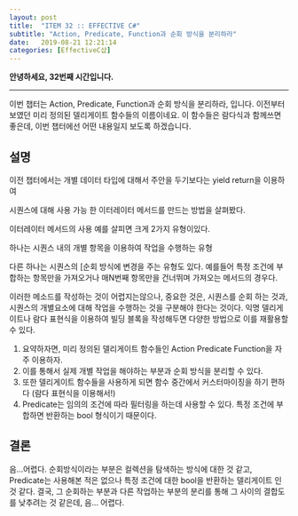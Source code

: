 ```yaml
---
layout: post
title:  "ITEM 32 :: EFFECTIVE C#"
subtitle: "Action, Predicate, Function과 순회 방식을 분리하라"
date:   2019-08-21 12:21:14
categories: [EffectiveC샵]
---
```


**안녕하세요, 32번째 시간입니다.**

___

이번 챕터는 Action, Predicate, Function과 순회 방식을 분리하라, 입니다.
이전부터 보였던 미리 정의된 델리게이트 함수들의 이름이네요. 
이 함수들은 람다식과 함께쓰면 좋은데, 이번 챕터에선 어떤 내용일지 보도록 하겠습니다.


## 설명

이전 챕터에서는 개별 데이터 타입에 대해서 주안을 두기보다는 yield return을 이용하여

시퀀스에 대해 사용 가능 한 이터레이터 메서드를 만드는 방법을 살펴봤다. 
	
이터레이터 메서드의 사용 예를 살피면 크게 2가지 유형이있다.
	
하나는 시퀀스 내의 개별 항목을 이용하여 작업을 수행하는 유형
	
다른 하나는 시퀀스의 [순회 방식에 변경을 주는 유형도 있다. 예를들어 특정 조건에 부합하는
항목만을 가져오거나 매N번째 항목만을 건너뛰며 가져오는 메서드의 경우다.
	
이러한 메소드를 작성하는 것이 어렵지는않으나, 중요한 것은, 시퀀스를 순회
하는 것과, 시퀀스의 개별요소에 대해 작업을 수행하는 것을 구분해야 한다는
것이다. 익명 델리게이트나 람다 표현식을 이용하여 빌딩 블록을 작성해두면 
다양한 방법으로 이를 재활용할 수 있다. 
	
1. 요약하자면, 미리 정의된 델리게이트 함수들인 Action Predicate Function을 자주 이용하자.
2. 이를 통해서 실제 개별 작업을 해야하는 부분과 순회 방식을 분리할 수 있다.
3. 또한 델리게이트 함수들을 사용하게 되면 함수 중간에서 커스터마이징을 하기 편하다 (람다 표현식을 이용해서!)
4. Predicate는 임의의 조건에 따라 필터링을 하는데 사용할 수 있다. 특정 조건에 부합하면 반환하는 bool 형식이기 때문이다.




## 결론

음...어렵다. 순회방식이라는 부분은 컬렉션을 탐색하는 방식에 대한 것 같고, Predicate는 사용해본 적은 없으나 특정 조건에 대한 bool을 반환하는 델리게이트 인 것 같다.
결국, 그 순회하는 부분과 다른 작업하는 부분의 분리를 통해 그 사이의 결합도를 낮추려는 것 같은데, 음... 어렵다.
